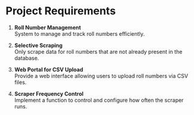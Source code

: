 # Project Requirements

1. **Roll Number Management**  
   System to manage and track roll numbers efficiently.

2. **Selective Scraping**  
   Only scrape data for roll numbers that are not already present in the database.

3. **Web Portal for CSV Upload**  
   Provide a web interface allowing users to upload roll numbers via CSV files.

4. **Scraper Frequency Control**  
   Implement a function to control and configure how often the scraper runs.
